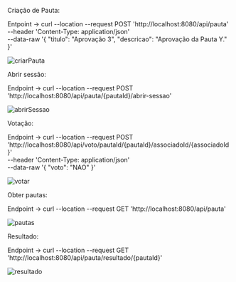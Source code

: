 Criação de Pauta:

Entpoint -> curl --location --request POST 'http://localhost:8080/api/pauta' \
--header 'Content-Type: application/json' \
--data-raw '{
    "titulo": "Aprovação 3",
    "descricao": "Aprovação da Pauta Y."
}'

![criarPauta](https://github.com/user-attachments/assets/f7931461-df39-44b9-9da9-9fa91d7c86af)

Abrir sessão:

Endpoint -> curl --location --request POST 'http://localhost:8080/api/pauta/{pautaId}/abrir-sessao'

![abrirSessao](https://github.com/user-attachments/assets/9d0e7118-b3b0-47ce-af0e-9a76077fda70)

Votação:

Endpoint -> curl --location --request POST 'http://localhost:8080/api/voto/pautaId/{pautaId}/associadoId/{associadoId}' \
--header 'Content-Type: application/json' \
--data-raw '{
    "voto": "NAO"
}'

![votar](https://github.com/user-attachments/assets/6a5ecc11-aeca-4adf-a1b7-af8b1ce4f501)

Obter pautas:

Endpoint -> curl --location --request GET 'http://localhost:8080/api/pauta'

![pautas](https://github.com/user-attachments/assets/7d732102-63f4-4e93-839e-978aab93eabf)


Resultado:

Endpoint -> curl --location --request GET 'http://localhost:8080/api/pauta/resultado/{pautaId}'

![resultado](https://github.com/user-attachments/assets/703d1b6a-d21a-4d12-a9e1-18d32355bd2c)

